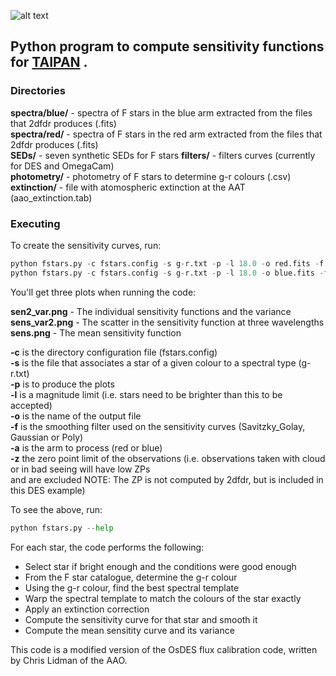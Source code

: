 ![alt text](http://web.science.mq.edu.au/~mcowley/taipan/taipan.jpg "TAIPAN LOGO")

Python program to compute sensitivity functions for [TAIPAN](http://www.taipan-survey.org/) . 
---
### Directories

**spectra/blue/** - spectra of F stars in the blue arm extracted from the files that 2dfdr produces (.fits)  
**spectra/red/** - spectra of F stars in the red arm extracted from the files that 2dfdr produces (.fits)  
**SEDs/** - seven synthetic SEDs for F stars 
**filters/** - filters curves (currently for DES and OmegaCam)  
**photometry/** - photometry of F stars to determine g-r colours (.csv)  
**extinction/** - file with atomospheric extinction at the AAT (aao_extinction.tab)  

### Executing

To create the sensitivity curves, run:

```python
python fstars.py -c fstars.config -s g-r.txt -p -l 18.0 -o red.fits -f Savitzky_Golay -a red -z -31.2
python fstars.py -c fstars.config -s g-r.txt -p -l 18.0 -o blue.fits -f Savitzky_Golay -a blue -z -30.5
```

You'll get three plots when running the code: 

**sen2_var.png** - The individual sensitivity functions and the variance  
**sens_var2.png** - The scatter in the sensitivity function at three wavelengths  
**sens.png** - The mean sensitivity function  

**-c** is the directory configuration file (fstars.config)  
**-s** is the file that associates a star of a given colour to a spectral type (g-r.txt)  
**-p** is to produce the plots  
**-l** is a magnitude limit (i.e. stars need to be brighter than this to be accepted)  
**-o** is the name of the output file  
**-f** is the smoothing filter used on the sensitivity curves (Savitzky_Golay, Gaussian or Poly)  
**-a** is the arm to process (red or blue)  
**-z** the zero point limit of the observations (i.e. observations taken with cloud or in bad seeing will have low ZPs  
and are excluded NOTE: The ZP is not computed by 2dfdr, but is included in this DES example)  

To see the above, run:

```python
python fstars.py --help
```

For each star, the code performs the following:

* Select star if bright enough and the conditions were good enough  
* From the F star catalogue, determine the g-r colour  
* Using the g-r colour, find the best spectral template  
* Warp the spectral template to match the colours of the star exactly  
* Apply an extinction correction  
* Compute the sensitivity curve for that star and smooth it  
* Compute the mean sensitity curve and its variance  
  
This code is a modified version of the OsDES flux calibration code, written by Chris Lidman of the AAO. 


